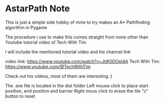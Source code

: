 # AstarPath Note

This is just a simple side hobby of mine to try makes an A* Pathfinding algorithm in Pygame

The procedure i use to make this comes straight from none other than Youtube tutorial video of Tech With Tim

I will include the mentioned tutorial video and his channel link

video link: https://www.youtube.com/watch?v=JtiK0DOeI4A
Tech With Tim: https://www.youtube.com/@TechWithTim


Check out his videos, most of them are interesting :)



The .exe file is located in the dist folder
Left mouse click to place start position, end position and barrier
Right mous click to erase the tile
"c" button to reset
